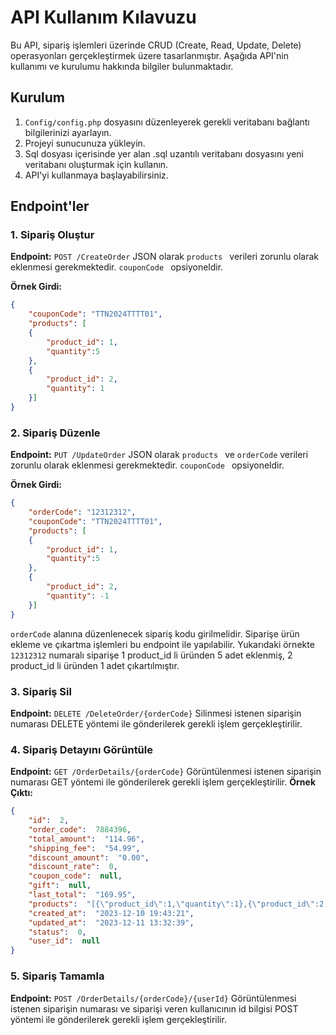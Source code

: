 # API Kullanım Kılavuzu

Bu API, sipariş işlemleri üzerinde CRUD (Create, Read, Update, Delete) operasyonları gerçekleştirmek üzere tasarlanmıştır. Aşağıda API'nin kullanımı ve kurulumu hakkında bilgiler bulunmaktadır.

## Kurulum

1. `Config/config.php` dosyasını düzenleyerek gerekli veritabanı bağlantı bilgilerinizi ayarlayın.
2. Projeyi sunucunuza yükleyin.
3. Sql dosyası içerisinde yer alan .sql uzantılı veritabanı dosyasını yeni veritabanı oluşturmak için kullanın.
4. API'yi kullanmaya başlayabilirsiniz.

## Endpoint'ler  

### 1. Sipariş Oluştur
  
**Endpoint:**  `POST /CreateOrder`
JSON olarak `products ` verileri zorunlu olarak eklenmesi gerekmektedir. `couponCode ` opsiyoneldir.

**Örnek Girdi:**
```json
{
	"couponCode": "TTN2024TTTT01",
	"products": [
	{
		"product_id": 1,
		"quantity":5
	},
	{
		"product_id": 2,
		"quantity": 1
	}]
}
```

### 2. Sipariş Düzenle
  
**Endpoint:**  `PUT /UpdateOrder`
JSON olarak `products ` ve `orderCode` verileri zorunlu olarak eklenmesi gerekmektedir. `couponCode ` opsiyoneldir.

**Örnek Girdi:**
```json
{
	"orderCode": "12312312",
	"couponCode": "TTN2024TTTT01",
	"products": [
	{
		"product_id": 1,
		"quantity":5
	},
	{
		"product_id": 2,
		"quantity": -1
	}]
}
```
`orderCode` alanına düzenlenecek sipariş kodu girilmelidir. Siparişe ürün ekleme ve çıkartma işlemleri bu endpoint ile yapılabilir. Yukarıdaki örnekte `12312312` numaralı siparişe 1 product_id li üründen 5 adet eklenmiş, 2 product_id li üründen 1 adet çıkartılmıştır.

### 3. Sipariş Sil
  
**Endpoint:**  `DELETE /DeleteOrder/{orderCode}`
Silinmesi istenen siparişin numarası DELETE  yöntemi ile gönderilerek gerekli işlem gerçekleştirilir.

### 4. Sipariş Detayını Görüntüle
  
**Endpoint:**  `GET /OrderDetails/{orderCode}`
Görüntülenmesi istenen siparişin numarası GET yöntemi ile gönderilerek gerekli işlem gerçekleştirilir. 
**Örnek Çıktı:**
```json
{
	"id":  2,
	"order_code":  7884396,
	"total_amount":  "114.96",
	"shipping_fee":  "54.99",
	"discount_amount":  "0.00",
	"discount_rate":  0,
	"coupon_code":  null,
	"gift":  null,
	"last_total":  "169.95",
	"products":  "[{\"product_id\":1,\"quantity\":1},{\"product_id\":2,\"quantity\":3}]",
	"created_at":  "2023-12-10 19:43:21",
	"updated_at":  "2023-12-11 13:32:39",
	"status":  0,
	"user_id":  null
}
```

### 5. Sipariş Tamamla
  
**Endpoint:**  `POST /OrderDetails/{orderCode}/{userId}`
Görüntülenmesi istenen siparişin numarası ve siparişi veren kullanıcının id bilgisi POST yöntemi ile gönderilerek gerekli işlem gerçekleştirilir. 
